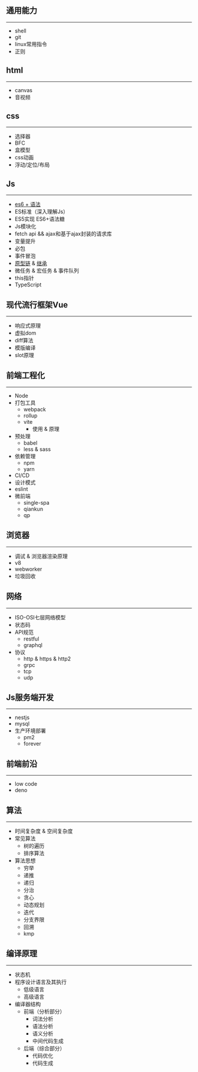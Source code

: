 ## 通用能力 ##
***
* shell
* git
* linux常用指令
* 正则

## html ##
***
* canvas
* 音视频

## css ##
***
* 选择器
* BFC
* 盒模型
* css动画
* 浮动/定位/布局

## Js ##
***
* [es6 + 语法](https://es6.ruanyifeng.com/)
* ES标准（深入理解Js）
* ES5实现 ES6+语法糖
* Js模块化
* fetch api && ajax和基于ajax封装的请求库
* 变量提升
* 必包
* 事件冒泡
* [原型链](https://juejin.cn/post/6844903989088092174) & [继承](https://juejin.cn/post/6844903475021627400)
* 微任务 & 宏任务 & 事件队列
* this指针
* TypeScript

## 现代流行框架Vue ##
***
* 响应式原理
* 虚拟dom
* diff算法
* 模版编译
* slot原理

## 前端工程化 ##
***
* Node
* 打包工具
   - webpack
   - rollup
   - vite
     - 使用 & 原理
* 预处理
  - babel
  - less & sass
* 依赖管理
  - npm 
  - yarn
* CI/CD
* 设计模式
* eslint
* 微前端
  - single-spa
  - qiankun
  - qp

## 浏览器 ##
***
* 调试 & 浏览器渲染原理
* v8
* webworker
* 垃圾回收

## 网络 ##
***
* ISO-OSI七层网络模型
* 状态码
* API规范
  - restful
  - graphql
* 协议
  - http & https & http2
  - grpc
  - tcp
  - udp

## Js服务端开发 ##
***
* nestjs
* mysql
* 生产环境部署
  - pm2
  - forever

## 前端前沿 ##
***
* low code
* deno

## 算法 ##
***
* 时间复杂度 & 空间复杂度
* 常见算法
  - 树的遍历
  - 排序算法
* 算法思想
  - 穷举
  - 递推
  - 递归
  - 分治
  - 贪心
  - 动态规划
  - 迭代
  - 分支界限
  - 回溯
  - kmp
  
## 编译原理 ##
***
* 状态机
* 程序设计语言及其执行
  - 低级语言
  - 高级语言
* 编译器结构
  - 前端（分析部分）
    - 词法分析
    - 语法分析
    - 语义分析
    - 中间代码生成
  - 后端（综合部分）
    - 代码优化
    - 代码生成
